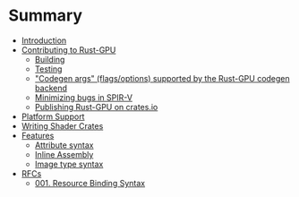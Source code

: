 # Summary

- [Introduction](./introduction.md)
- [Contributing to Rust-GPU]()
    - [Building](./building-rust-gpu.md)
    - [Testing](./testing.md)
    - ["Codegen args" (flags/options) supported by the Rust-GPU codegen backend](./codegen-args.md)
    - [Minimizing bugs in SPIR-V](./spirv-minimization.md)
    - [Publishing Rust-GPU on crates.io](./publishing-rust-gpu.md)
- [Platform Support](./platform-support.md)
- [Writing Shader Crates](./writing-shader-crates.md)
- [Features]()
    - [Attribute syntax](./attributes.md)
    - [Inline Assembly](./inline-asm.md)
    - [Image type syntax](./image.md)
- [RFCs]()
    - [001. Resource Binding Syntax](./rfcs/001-resource-binding-syntax.md)

